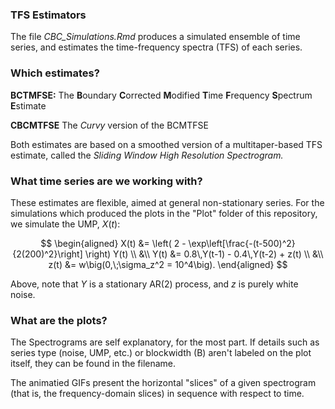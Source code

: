 ### TFS Estimators

The file *CBC_Simulations.Rmd* produces a simulated ensemble of time series, and estimates the time-frequency spectra (TFS) of each series. 


### Which estimates?

**BCTMFSE:** The **B**oundary **C**orrected **M**odified **T**ime **F**requency **S**pectrum **E**stimate

**CBCMTFSE** The *Curvy* version of the BCMTFSE

Both estimates are based on a smoothed version of a multitaper-based TFS estimate, 
called the *Sliding Window High Resolution Spectrogram.*


### What time series are we working with?

These estimates are flexible, aimed at general non-stationary series. For the simulations which produced the plots in the "Plot" folder of this repository, we simulate the UMP, $X(t)$:

$$
\begin{aligned}
    X(t) &= \left( 2 - \exp\left[\frac{-(t-500)^2}{2(200)^2}\right] \right) Y(t)  \\ 
    &\\
    Y(t) &= 0.8\,Y(t-1) - 0.4\,Y(t-2) + z(t)                                      \\ 
    &\\
    z(t) &= w\big(0,\;\sigma_z^2 = 10^4\big). 
\end{aligned}
$$

Above, note that $Y$ is a stationary AR(2) process, and $z$ is purely white noise.


### What are the plots?

The Spectrograms are self explanatory, for the most part. If details such as series type (noise, UMP, etc.) or blockwidth (B) aren't labeled on the plot itself, they can be found in the filename.

The animatied GIFs present the horizontal "slices" of a given spectrogram (that is, the frequency-domain slices) in sequence with respect to time.

















